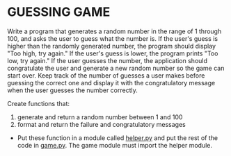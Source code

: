 # GUESSING GAME

Write a program that generates a random number in the range of 1 through 100, and asks the user to guess what the number is. 
If the user's guess is higher than the randomly generated number, the program should display "Too high, try again." 
If the user's guess is lower, the program prints "Too low, try again." 
If the user guesses the number, the application should congratulate the user and generate a new random number so the game can start over. 
Keep track of the number of guesses a user makes before guessing the correct one and display it with the congratulatory message when the user guesses the number correctly.

Create functions that:</br>
1. generate and return a random number between 1 and 100
2. format and return the failure and congratulatory messages

* Put these function in a module called [helper.py](helper.py) and put the rest of the code in [game.py](game.py). The game module must import the helper module.
